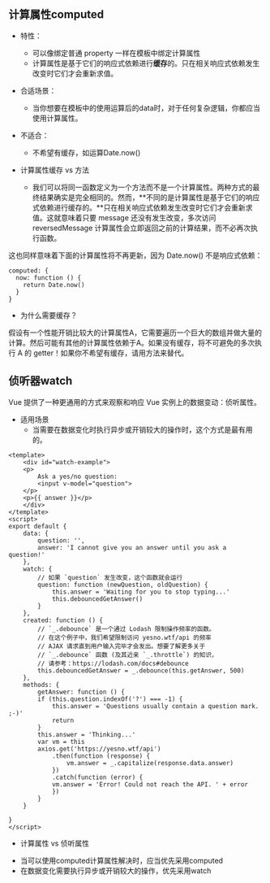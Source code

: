 ## 计算属性computed
- 特性：
    + 可以像绑定普通 property 一样在模板中绑定计算属性
    + 计算属性是基于它们的响应式依赖进行**缓存**的。只在相关响应式依赖发生改变时它们才会重新求值。

- 合适场景：
    + 当你想要在模板中的使用运算后的data时，对于任何复杂逻辑，你都应当使用计算属性。

- 不适合：
    + 不希望有缓存，如运算Date.now()

- 计算属性缓存 vs 方法
    + 我们可以将同一函数定义为一个方法而不是一个计算属性。两种方式的最终结果确实是完全相同的。然而，**不同的是计算属性是基于它们的响应式依赖进行缓存的。**只在相关响应式依赖发生改变时它们才会重新求值。这就意味着只要 message 还没有发生改变，多次访问 reversedMessage 计算属性会立即返回之前的计算结果，而不必再次执行函数。

这也同样意味着下面的计算属性将不再更新，因为 Date.now() 不是响应式依赖：
```
computed: {
  now: function () {
    return Date.now()
  }
}
```
- 为什么需要缓存？

假设有一个性能开销比较大的计算属性A，它需要遍历一个巨大的数组并做大量的计算。然后可能有其他的计算属性依赖于A。如果没有缓存，将不可避免的多次执行 A 的 getter！如果你不希望有缓存，请用方法来替代。

## 侦听器watch
Vue 提供了一种更通用的方式来观察和响应 Vue 实例上的数据变动：侦听属性。
- 适用场景
    + 当需要在数据变化时执行异步或开销较大的操作时，这个方式是最有用的。

```vue
<template>
    <div id="watch-example">
    <p>
        Ask a yes/no question:
        <input v-model="question">
    </p>
    <p>{{ answer }}</p>
    </div>
</template>
<script>
export default {
    data: {
        question: '',
        answer: 'I cannot give you an answer until you ask a question!'
    },
    watch: {
        // 如果 `question` 发生改变，这个函数就会运行
        question: function (newQuestion, oldQuestion) {
            this.answer = 'Waiting for you to stop typing...'
            this.debouncedGetAnswer()
        }
    },
    created: function () {
        // `_.debounce` 是一个通过 Lodash 限制操作频率的函数。
        // 在这个例子中，我们希望限制访问 yesno.wtf/api 的频率
        // AJAX 请求直到用户输入完毕才会发出。想要了解更多关于
        // `_.debounce` 函数 (及其近亲 `_.throttle`) 的知识，
        // 请参考：https://lodash.com/docs#debounce
        this.debouncedGetAnswer = _.debounce(this.getAnswer, 500)
    },
    methods: {
        getAnswer: function () {
        if (this.question.indexOf('?') === -1) {
            this.answer = 'Questions usually contain a question mark. ;-)'
            return
        }
        this.answer = 'Thinking...'
        var vm = this
        axios.get('https://yesno.wtf/api')
            .then(function (response) {
                vm.answer = _.capitalize(response.data.answer)
            })
            .catch(function (error) {
            vm.answer = 'Error! Could not reach the API. ' + error
            })
        }
    }

}
</script>

```

- 计算属性 vs 侦听属性
 + 当可以使用computed计算属性解决时，应当优先采用computed
 + 在数据变化需要执行异步或开销较大的操作，优先采用watch

